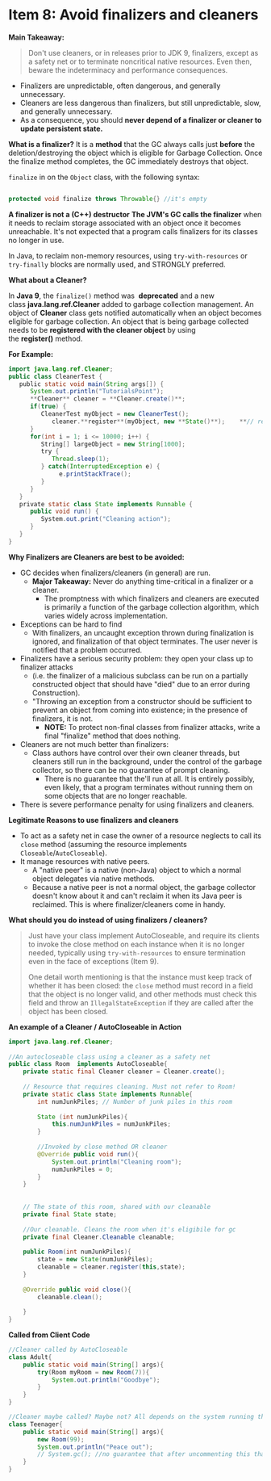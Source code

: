 # Item 8: Avoid finalizers and cleaners

**Main Takeaway:**
> Don't use cleaners, or in releases prior to JDK 9, finalizers, except as a safety net or to terminate noncritical native resources. Even then, beware the indeterminacy and performance consequences.

- Finalizers are unpredictable, often dangerous, and generally unnecessary.
- Cleaners are less dangerous than finalizers, but still unpredictable, slow, and generally unnecessary.
- As a consequence, you should **never depend of a finalizer or cleaner to update persistent state.**

**What is a finalizer?**
It is a **method** that the GC always calls just **before** the deletion/destroying the object which is eligible for Garbage Collection. Once the finalize method completes, the GC immediately destroys that object.

`finalize`  in on the `Object` class, with the following syntax:

```java

protected void finalize throws Throwable{} //it's empty
```

**A finalizer is not a (C++) destructor**
**The JVM's GC calls the finalizer** when it needs to reclaim storage associated with an object once it becomes unreachable. It's not expected that a program calls finalizers for its classes no longer in use.

In Java, to reclaim non-memory resources, using `try-with-resources` or `try-finally` blocks are normally used, and STRONGLY preferred.

**What about a Cleaner?**

In **Java 9**, the `finalize()` method was  **deprecated** and a new class **java.lang.ref.Cleaner** added to garbage collection management. An object of **Cleaner** class gets notified automatically when an object becomes eligible for garbage collection. An object that is being garbage collected needs to be **registered with the cleaner object** by using the **register()** method.

**For Example:**

```java
import java.lang.ref.Cleaner;
public class CleanerTest {
   public static void main(String args[]) {
      System.out.println("TutorialsPoint");
      **Cleaner** cleaner = **Cleaner.create()**;
      if(true) {
         CleanerTest myObject = new CleanerTest();
            cleaner.**register**(myObject, new **State()**);    **// register cleaner**
      }
      for(int i = 1; i <= 10000; i++) {
         String[] largeObject = new String[1000];
         try {
            Thread.sleep(1);
         } catch(InterruptedException e) {
              e.printStackTrace();
         }
      }
   }
   private static class State implements Runnable {
      public void run() {
         System.out.print("Cleaning action");
      }
   }
}
```

**Why Finalizers are Cleaners are best to be avoided:**

- GC decides when finalizers/cleaners (in general) are run.
  - **Major Takeaway:** Never do anything time-critical in a finalizer or a cleaner.
    - The promptness with which finalizers and cleaners are executed is primarily a function of the garbage collection algorithm, which varies widely across implementation.
- Exceptions can be hard to find
  - With finalizers, an uncaught exception thrown during finalization is ignored, and finalization of that object terminates. The user never is notified that a problem occurred.
- Finalizers have a serious security problem: they open your class up to finalizer attacks
  - (i.e. the finalizer of a malicious subclass can be run on a partially constructed object that should have "died" due to an error during Construction).
  - "Throwing an exception from a constructor should be sufficient to prevent an object from coming into existence; in the presence of finalizers, it is not.
    - **NOTE:** To protect non-final classes from finalizer attacks, write a final "finalize" method that does nothing.
- Cleaners are not much better than finalizers:
  - Class authors have control over their own cleaner threads, but cleaners still run in the background, under the control of the garbage collector, so there can be no guarantee of prompt cleaning.
    - There is no guarantee that the'll run at all. It is entirely possibly, even likely, that a program terminates without running them on some objects that are no longer reachable.
- There is severe performance penalty for using finalizers and cleaners.

**Legitimate Reasons to use finalizers and cleaners**

- To act as a safety net in case the owner of a resource neglects to call its `close` method (assuming the resource implements `Closeable`/`AutoCloseable`).
- It manage resources with native peers.
  - A "native peer" is a native (non-Java) object to which a normal object delegates via native methods.
  - Because a native peer is not a normal object, the garbage collector doesn't know about it and can't reclaim it when its Java peer is reclaimed. This is where finalizer/cleaners come in handy.

**What should you do instead of using finalizers / cleaners?**
> Just have your class implement AutoCloseable, and require its clients to invoke the close method on each instance when it is no longer needed, typically using `try-with-resources` to ensure termination even in the face of exceptions (Item 9).
>
> One detail worth mentioning is that the instance must keep track of whether it has been closed: the `close` method must record in a field that the object is no longer valid, and other methods must check this field and throw an `IllegalStateException` if they are called after the object has been closed.

**An example of a Cleaner / AutoCloseable in Action**

```java
import java.lang.ref.Cleaner;  
  
//An autocloseable class using a cleaner as a safety net  
public class Room  implements AutoCloseable{  
    private static final Cleaner cleaner = Cleaner.create();  
  
    // Resource that requires cleaning. Must not refer to Room!  
    private static class State implements Runnable{  
        int numJunkPiles; // Number of junk piles in this room  
  
        State (int numJunkPiles){  
            this.numJunkPiles = numJunkPiles;  
        }  
  
        //Invoked by close method OR cleaner  
        @Override public void run(){  
            System.out.println("Cleaning room");  
            numJunkPiles = 0;  
        }  
    }  
  
  
    // The state of this room, shared with our cleanable  
    private final State state;  
  
    //Our cleanable. Cleans the room when it's eligibile for gc  
    private final Cleaner.Cleanable cleanable;  
  
    public Room(int numJunkPiles){  
        state = new State(numJunkPiles);  
        cleanable = cleaner.register(this,state);  
    }  
  
    @Override public void close(){  
        cleanable.clean();  
  
    }  
}  

```

**Called from Client Code**

```java
//Cleaner called by AutoCloseable
class Adult{  
    public static void main(String[] args){  
        try(Room myRoom = new Room(7)){  
            System.out.println("Goodbye");  
        }  
    }  
}  

//Cleaner maybe called? Maybe not? All depends on the system running the program.
class Teenager{  
    public static void main(String[] args){  
        new Room(99);  
        System.out.println("Peace out");  
        // System.gc(); //no guarantee that after uncommenting this that the cleaner will clean  
    }  
}
```
